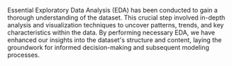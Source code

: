 Essential Exploratory Data Analysis (EDA) has been conducted to gain a thorough understanding of the dataset. This crucial step involved in-depth analysis and visualization techniques to uncover patterns, trends, and key characteristics within the data. By performing necessary EDA, we have enhanced our insights into the dataset's structure and content, laying the groundwork for informed decision-making and subsequent modeling processes.
